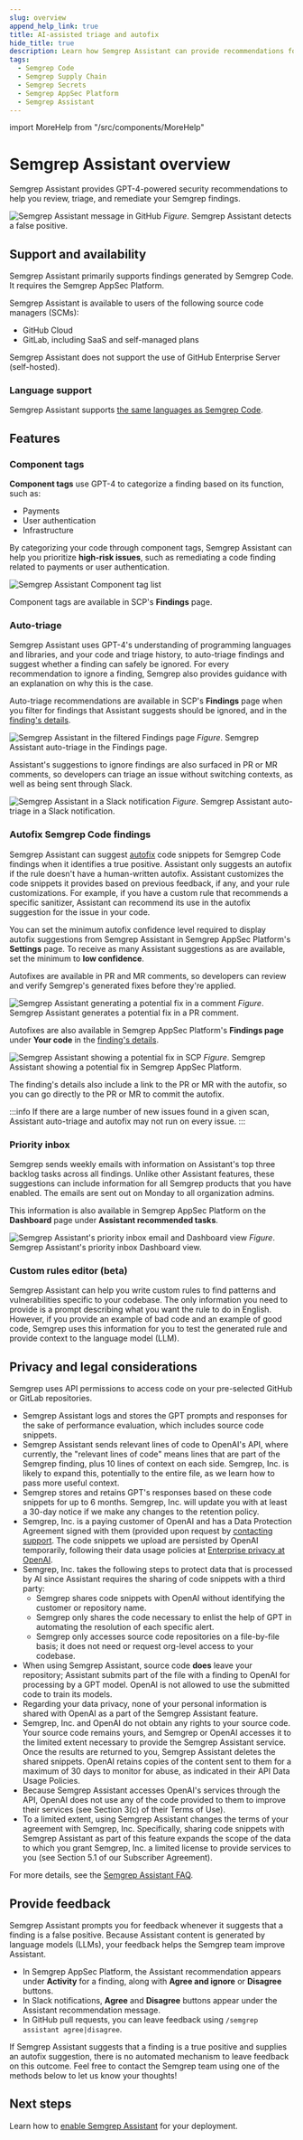 ```yaml
---
slug: overview
append_help_link: true
title: AI-assisted triage and autofix
hide_title: true
description: Learn how Semgrep Assistant can provide recommendations for triage and remediation of Semgrep findings. 
tags:
  - Semgrep Code
  - Semgrep Supply Chain
  - Semgrep Secrets
  - Semgrep AppSec Platform
  - Semgrep Assistant
---
```


import MoreHelp from "/src/components/MoreHelp"

# Semgrep Assistant overview

Semgrep Assistant provides GPT-4-powered security recommendations to help you review, triage, and remediate your Semgrep findings.

![Semgrep Assistant message in GitHub](/img/semgrep-assistant-github.png)
*Figure*. Semgrep Assistant detects a false positive.

## Support and availability

Semgrep Assistant primarily supports findings generated by Semgrep Code. It requires the Semgrep AppSec Platform.

Semgrep Assistant is available to users of the following source code managers (SCMs):
  * GitHub Cloud
  * GitLab, including SaaS and self-managed plans

Semgrep Assistant does not support the use of GitHub Enterprise Server (self-hosted).

### Language support

Semgrep Assistant supports [the same languages as Semgrep Code](/supported-languages).

## Features

### Component tags

**Component tags** use GPT-4 to categorize a finding based on its function, such as:

- Payments
- User authentication
- Infrastructure

By categorizing your code through component tags, Semgrep Assistant can help you prioritize **high-risk issues**, such as remediating a code finding related to payments or user authentication.

![Semgrep Assistant Component tag list](/img/assistant-component-tags.png)

Component tags are available in SCP's **Findings** page.

### Auto-triage

Semgrep Assistant uses GPT-4's understanding of programming languages and libraries, and your code and triage history, to auto-triage findings and suggest whether a finding can safely be ignored. For every recommendation to ignore a finding, Semgrep also provides guidance with an explanation on why this is the case.

Auto-triage recommendations are available in SCP's **Findings** page when you filter for findings that Assistant suggests should be ignored, and in the [finding's details](/semgrep-code/findings/#view-findings-details-about-a-specific-finding). 

![Semgrep Assistant in the filtered Findings page](/img/semgrep-assistant-autotriage-findings.png)
*Figure*. Semgrep Assistant auto-triage in the Findings page.

Assistant's suggestions to ignore findings are also surfaced in PR or MR comments, so developers can triage an issue without switching contexts, as well as being sent through Slack.

![Semgrep Assistant in a Slack notification](/img/semgrep-assistant-slack.png#md-width)
*Figure*. Semgrep Assistant auto-triage in a Slack notification.

### Autofix Semgrep Code findings

Semgrep Assistant can suggest [autofix](/writing-rules/autofix/) code snippets for Semgrep Code findings when it identifies a true positive. Assistant only suggests an autofix if the rule doesn't have a human-written autofix. Assistant customizes the code snippets it provides based on previous feedback, if any, and your rule customizations. For example, if you have a custom rule that recommends a specific sanitizer, Assistant can recommend its use in the autofix suggestion for the issue in your code.

You can set the minimum autofix confidence level required to display autofix suggestions from Semgrep Assistant in Semgrep AppSec Platform's **Settings** page. To receive as many Assistant suggestions as are available, set the minimum to **low confidence**.

Autofixes are available in PR and MR comments, so developers can review and verify Semgrep's generated fixes before they're applied.

![Semgrep Assistant generating a potential fix in a comment](/img/semgrep-assistant-autofix.png)
*Figure*. Semgrep Assistant generates a potential fix in a PR comment.

Autofixes are also available in Semgrep AppSec Platform's **Findings page** under **Your code** in the [finding's details](/docs/semgrep-code/findings/#view-findings-details-about-a-specific-finding). 

![Semgrep Assistant showing a potential fix in SCP](/img/semgrep-assistant-scp-autofix.png)
*Figure*. Semgrep Assistant showing a potential fix in Semgrep AppSec Platform.

The finding's details also include a link to the PR or MR with the autofix, so you can go directly to the PR or MR to commit the autofix.

:::info 
If there are a large number of new issues found in a given scan, Assistant auto-triage and autofix may not run on every issue.
:::

### Priority inbox

Semgrep sends weekly emails with information on Assistant's top three backlog tasks across all findings. Unlike other Assistant features, these suggestions can include information for all Semgrep products that you have enabled. The emails are sent out on Monday to all organization admins.

This information is also available in Semgrep AppSec Platform on the **Dashboard** page under **Assistant recommended tasks**.

![Semgrep Assistant's priority inbox email and Dashboard view](/img/priority-inbox.png#md-width)
*Figure*. Semgrep Assistant's priority inbox Dashboard view.

### Custom rules editor (beta)

Semgrep Assistant can help you write custom rules to find patterns and vulnerabilities specific to your codebase. The only information you need to provide is a prompt describing what you want the rule to do in English. However, if you provide an example of bad code and an example of good code, Semgrep uses this information for you to test the generated rule and provide context to the language model (LLM).

## Privacy and legal considerations

Semgrep uses API permissions to access code on your pre-selected GitHub or GitLab repositories.

* Semgrep Assistant logs and stores the GPT prompts and responses for the sake of performance evaluation, which includes source code snippets.
* Semgrep Assistant sends relevant lines of code to OpenAI's API, where currently, the "relevant lines of code" means lines that are part of the Semgrep finding, plus 10 lines of context on each side. Semgrep, Inc. is likely to expand this, potentially to the entire file, as we learn how to pass more useful context.
* Semgrep stores and retains GPT's responses based on these code snippets for up to 6 months. Semgrep, Inc. will update you with at least a 30-day notice if we make any changes to the retention policy.
* Semgrep, Inc. is a paying customer of OpenAI and has a Data Protection Agreement signed with them (provided upon request by [contacting support](/docs/support). The code snippets we upload are persisted by OpenAI temporarily, following their data usage policies at [Enterprise privacy at OpenAI](https://openai.com/enterprise-privacy).
* Semgrep, Inc. takes the following steps to protect data that is processed by AI since Assistant requires the sharing of code snippets with a third party:
  * Semgrep shares code snippets with OpenAI without identifying the customer or repository name.
  * Semgrep only shares the code necessary to enlist the help of GPT in automating the resolution of each specific alert.
  * Semgrep only accesses source code repositories on a file-by-file basis; it does not need or request org-level access to your codebase.
* When using Semgrep Assistant, source code **does** leave your repository; Assistant submits part of the file with a finding to OpenAI for processing by a GPT model. OpenAI is not allowed to use the submitted code to train its models.
* Regarding your data privacy, none of your personal information is shared with OpenAI as a part of the Semgrep Assistant feature.
* Semgrep, Inc. and OpenAI do not obtain any rights to your source code. Your source code remains yours, and Semgrep or OpenAI accesses it to the limited extent necessary to provide the Semgrep Assistant service. Once the results are returned to you, Semgrep Assistant deletes the shared snippets. OpenAI retains copies of the content sent to them for a maximum of 30 days to monitor for abuse, as indicated in their API Data Usage Policies.
* Because Semgrep Assistant accesses OpenAI's services through the API, OpenAI does not use any of the code provided to them to improve their services (see Section 3(c) of their Terms of Use).
* To a limited extent, using Semgrep Assistant changes the terms of your agreement with Semgrep, Inc. Specifically, sharing code snippets with Semgrep Assistant as part of this feature expands the scope of the data to which you grant Semgrep, Inc. a limited license to provide services to you (see Section 5.1 of our Subscriber Agreement).

For more details, see the [Semgrep Assistant FAQ](https://get.semgrep.dev/assistant).

## Provide feedback

Semgrep Assistant prompts you for feedback whenever it suggests that a finding is a false positive. Because Assistant content is generated by language models (LLMs), your feedback helps the Semgrep team improve Assistant.

* In Semgrep AppSec Platform, the Assistant recommendation appears under **Activity** for a finding, along with **Agree and ignore** or **Disagree** buttons.
* In Slack notifications, **Agree** and **Disagree** buttons appear under the Assistant recommendation message.
* In GitHub pull requests, you can leave feedback using `/semgrep assistant agree|disagree`.

If Semgrep Assistant suggests that a finding is a true positive and supplies an autofix suggestion, there is no automated mechanism to leave feedback on this outcome. Feel free to contact the Semgrep team using one of the methods below to let us know your thoughts!

## Next steps

Learn how to [enable Semgrep Assistant](/semgrep-assistant/getting-started) for your deployment.

<MoreHelp />
